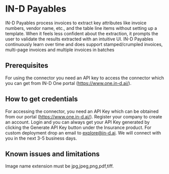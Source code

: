 # IN-D Payables
IN-D Payables process invoices to extract key attributes like invoice numbers, vendor name, etc., and the table line items without setting up a template. 
When it feels less confident about the extraction, it prompts the user to validate the results extracted with an intuitive UI. 
IN-D Payables continuously learn over time and does support stamped/crumpled invoices, multi-page invoices and multiple invoices in batches
## Prerequisites
For using the connector you need an API key to access the connector which you can get from IN-D One portal (https://www.one.in-d.ai/).

## How to get credentials
For accessing the connector, you need an API Key which can be obtained from our portal (https://www.one.in-d.ai/). 
Register your company to create an account. Login and you can always get your API Key generated by clicking the Generate API Key button under the Insurance product. 
For custom deployment drop an email to explore@in-d.ai. We will connect with you in the next 3-5 business days.

## Known issues and limitations
Image name extension must be jpg,jpeg,png,pdf,tiff.
